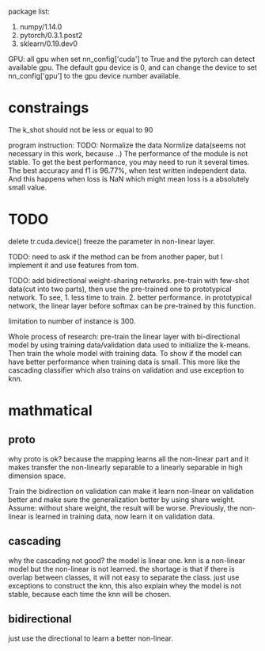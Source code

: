 package list:
 1. numpy/1.14.0
 2. pytorch/0.3.1.post2
 3. sklearn/0.19.dev0

GPU: all gpu when set nn_config['cuda'] to True and the pytorch can detect available gpu. The default gpu device is 0, and
can change the device to set nn_config['gpu'] to the gpu device number available.

# constraings
The k_shot should not be less or equal to 90

program instruction:
TODO: Normalize the data
Normlize data(seems not necessary in this work, because ..)
The performance of the module is not stable. To get the best performance, you may need to run it several times.
The best accuracy and f1 is 96.77%, when test written independent data. And this happens when loss is NaN
which might mean loss is a absolutely small value.

# TODO
delete tr.cuda.device()
freeze the parameter in non-linear layer.

TODO:
need to ask if the method can be from another paper, but I implement it and use features from tom.

TODO:
add bidirectional weight-sharing networks. pre-train with few-shot data(cut into two parts), then use the pre-trained one
to prototypical network.
To see, 1. less time to train. 2. better performance.
in prototypical network, the linear layer before softmax can be pre-trained by this function.

limitation to number of instance is 300.

Whole process of research:
pre-train the linear layer with bi-directional model by using training data/validation data used to initialize the k-means.
Then train the whole model with training data. To show if the model can have better performance when training data is small.
This more like the cascading classifier which also trains on validation and use exception to knn.


# mathmatical
## proto
why proto is ok? because the mapping learns all the non-linear part and it makes transfer the non-linearly separable to a 
linearly separable in high dimension space.

Train the bidirection on validation can make it learn non-linear on validation better and make sure the generalization better
by using share weight. Assume: without share weight, the result will be worse. Previously, the non-linear is learned
in training data, now learn it on validation data.

## cascading
why the cascading not good?
the model is linear one.
knn is a non-linear model but the non-linear is not learned. the shortage is that if there is overlap between classes, it will not easy to
 separate the class. just use exceptions to construct the knn, this also explain whey the model is not stable, because each time 
 the knn will be chosen.
 
## bidirectional
just use the directional to learn a better non-linear.